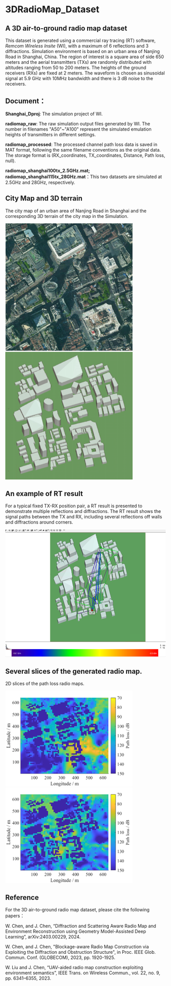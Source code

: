 # 3DRadioMap_Dataset
## A 3D air-to-ground radio map dataset

This dataset is generated using a commercial ray tracing (RT) software, _Remcom Wireless Insite_ (WI), with a maximum of 6 reflections and 3 diffractions. Simulation environment is based on an urban area of Nanjing Road in Shanghai, China. The region of interest is a square area of side 650 meters and the aerial transmitters (TXs) are randomly distributed with altitudes ranging from 50 to 200 meters. The heights of the ground receivers (RXs) are fixed at 2 meters. The waveform is chosen as sinusoidal signal at 5.9 GHz with 10MHz bandwidth and there is 3 dB noise to the receivers.

## Document：
**Shanghai_Dproj**: The simulation project of WI.

**radiomap_raw**: The raw simulation output files generated by WI. The number in filenames "A50"~"A100" represent the simulated emulation heights of transmitters in different settings.

**radiomap_processed**: The processed channel path loss data is saved in MAT format, following the same filename conventions as the original data. The storage format is (RX_coordinates, TX_coordinates, Distance, Path loss, null).

**radiomap_shanghai100tx_2.5GHz.mat; radiomap_shanghai115tx_28GHz.mat**：This two datasets are simulated at 2.5GHz and 28GHz, respectively.

## City Map and 3D terrain

The city map of an urban area of Nanjing Road in Shanghai and the corresponding 3D terrain of the city map in the Simulation.

<img src="https://github.com/chenwangqian-dr/3DRadioMap_Dataset/blob/main/figures/CityMap.jpg" width="400px" height="400"> <img src="https://github.com/chenwangqian-dr/3DRadioMap_Dataset/blob/main/figures/3DMap.jpg" width="400px" height="400">

## An example of RT result

For a typical fixed TX-RX position pair, a RT result is presented to demonstrate multiple reflections and diffractions. The RT result shows the signal paths between the TX and RX, including several reflections off walls and diffractions around corners.

<img src="https://github.com/chenwangqian-dr/3DRadioMap_Dataset/blob/main/figures/Multipath.jpg" width="700px" height="400">

## Several slices of the generated radio map.

2D slices of the path loss radio maps.

<img src="https://github.com/chenwangqian-dr/3DRadioMap_Dataset/blob/main/figures/RadioMap1.png" width="400px" height="300"> <img src="https://github.com/chenwangqian-dr/3DRadioMap_Dataset/blob/main/figures/RadioMap2.png" width="400px" height="300">

## Reference

For the 3D air-to-ground radio map dataset, please cite the following papers：

W. Chen, and J. Chen, “Diffraction and Scattering Aware Radio Map and Environment Reconstruction using Geometry Model-Assisted Deep Learning”, arXiv:2403.00229, 2024.

W. Chen, and J. Chen, "Blockage-aware Radio Map Construction via Exploiting the Diffraction and Obstruction Structure", in Proc. IEEE Glob. Commun. Conf. (GLOBECOM), 2023, pp. 1920-1925.

W. Liu and J. Chen, “UAV-aided radio map construction exploiting environment semantics”, IEEE Trans. on Wireless Commun., vol. 22, no. 9, pp. 6341–6355, 2023.

